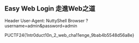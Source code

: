 ## Easy Web Login 走進Web之道

Header
User-Agent: NuttyShell Browser
?username=admin&password=admin

PUCTF24{1ntr0duct10n_2_web_cha11enge_9bab4b5548d56a8e}